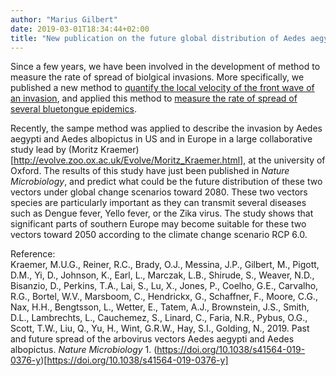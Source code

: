 ```yaml
---
author: "Marius Gilbert"
date: 2019-03-01T18:34:44+02:00
title: "New publication on the future global distribution of Aedes aegypti and Aedes albopictus"
---
```


Since a few years, we have been involved in the development of method to measure the rate of spread of biolgical invasions. 
More specifically, we published a new method to [quantify the local velocity of the front wave of an invasion](https://onlinelibrary.wiley.com/doi/10.1111/ecog.01393), and applied 
this method to [measure the rate of spread of several bluetongue epidemics](https://www.sciencedirect.com/science/article/pii/S0167587717304245).

Recently, the sampe method was applied to describe the invasion by Aedes aegypti and Aedes albopictus in US and in Europe in a large
collaborative study lead by (Moritz Kraemer)[http://evolve.zoo.ox.ac.uk/Evolve/Moritz_Kraemer.html], at the university of Oxford. The results of this study have just been published in 
*Nature Microbiology*, and predict what could be the future distribution of these two vectors under global change scenarios toward 
2080. These two vectors species are particularly important as they can transmit several diseases such as Dengue fever, Yello fever, or 
the Zika virus. The study shows that significant parts of southern Europe may become suitable for these two vectors toward 2050 according
to the climate change scenario RCP 6.0.

Reference:  
Kraemer, M.U.G., Reiner, R.C., Brady, O.J., Messina, J.P., Gilbert, M., Pigott, D.M., Yi, D., Johnson, K., Earl, L., Marczak, L.B., 
Shirude, S., Weaver, N.D., Bisanzio, D., Perkins, T.A., Lai, S., Lu, X., Jones, P., Coelho, G.E., Carvalho, R.G., Bortel, W.V., 
Marsboom, C., Hendrickx, G., Schaffner, F., Moore, C.G., Nax, H.H., Bengtsson, L., Wetter, E., Tatem, A.J., Brownstein, J.S., 
Smith, D.L., Lambrechts, L., Cauchemez, S., Linard, C., Faria, N.R., Pybus, O.G., Scott, T.W., Liu, Q., Yu, H., Wint, G.R.W., 
Hay, S.I., Golding, N., 2019. Past and future spread of the arbovirus vectors Aedes aegypti and Aedes albopictus. 
*Nature Microbiology* 1. (https://doi.org/10.1038/s41564-019-0376-y)[https://doi.org/10.1038/s41564-019-0376-y]
